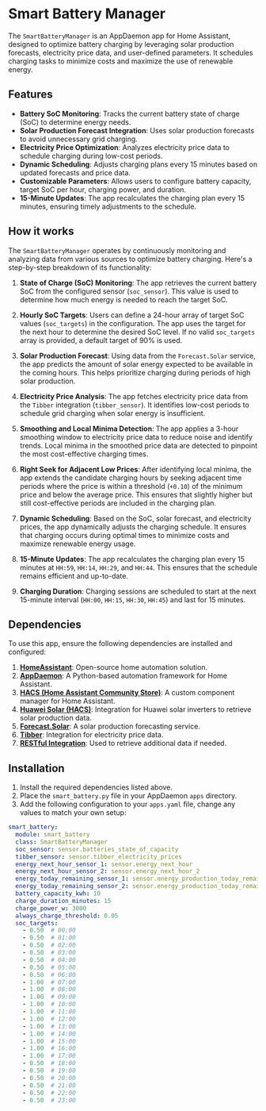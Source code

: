 # Smart Battery Manager

The `SmartBatteryManager` is an AppDaemon app for Home Assistant, designed to optimize battery charging by leveraging solar production forecasts, electricity price data, and user-defined parameters. It schedules charging tasks to minimize costs and maximize the use of renewable energy.

## Features

- **Battery SoC Monitoring**: Tracks the current battery state of charge (SoC) to determine energy needs.
- **Solar Production Forecast Integration**: Uses solar production forecasts to avoid unnecessary grid charging.
- **Electricity Price Optimization**: Analyzes electricity price data to schedule charging during low-cost periods.
- **Dynamic Scheduling**: Adjusts charging plans every 15 minutes based on updated forecasts and price data.
- **Customizable Parameters**: Allows users to configure battery capacity, target SoC per hour, charging power, and duration.
- **15-Minute Updates**: The app recalculates the charging plan every 15 minutes, ensuring timely adjustments to the schedule.

## How it works

The `SmartBatteryManager` operates by continuously monitoring and analyzing data from various sources to optimize battery charging. Here's a step-by-step breakdown of its functionality:

1. **State of Charge (SoC) Monitoring**: The app retrieves the current battery SoC from the configured sensor (`soc_sensor`). This value is used to determine how much energy is needed to reach the target SoC.

2. **Hourly SoC Targets**: Users can define a 24-hour array of target SoC values (`soc_targets`) in the configuration. The app uses the target for the next hour to determine the desired SoC level. If no valid `soc_targets` array is provided, a default target of 90% is used.

3. **Solar Production Forecast**: Using data from the `Forecast.Solar` service, the app predicts the amount of solar energy expected to be available in the coming hours. This helps prioritize charging during periods of high solar production.

4. **Electricity Price Analysis**: The app fetches electricity price data from the `Tibber` integration (`tibber_sensor`). It identifies low-cost periods to schedule grid charging when solar energy is insufficient.

5. **Smoothing and Local Minima Detection**: The app applies a 3-hour smoothing window to electricity price data to reduce noise and identify trends. Local minima in the smoothed price data are detected to pinpoint the most cost-effective charging times.

6. **Right Seek for Adjacent Low Prices**: After identifying local minima, the app extends the candidate charging hours by seeking adjacent time periods where the price is within a threshold (`+0.10`) of the minimum price and below the average price. This ensures that slightly higher but still cost-effective periods are included in the charging plan.

7. **Dynamic Scheduling**: Based on the SoC, solar forecast, and electricity prices, the app dynamically adjusts the charging schedule. It ensures that charging occurs during optimal times to minimize costs and maximize renewable energy usage.

8. **15-Minute Updates**: The app recalculates the charging plan every 15 minutes at `HH:59`, `HH:14`, `HH:29`, and `HH:44`. This ensures that the schedule remains efficient and up-to-date.

9. **Charging Duration**: Charging sessions are scheduled to start at the next 15-minute interval (`HH:00`, `HH:15`, `HH:30`, `HH:45`) and last for 15 minutes.

## Dependencies

To use this app, ensure the following dependencies are installed and configured:

1. **[HomeAssistant](https://www.home-assistant.io/)**: Open-source home automation solution.
2. **[AppDaemon](https://appdaemon.readthedocs.io/en/latest/)**: A Python-based automation framework for Home Assistant.
3. **[HACS (Home Assistant Community Store)](https://hacs.xyz/)**: A custom component manager for Home Assistant.
4. **[Huawei Solar (HACS)](https://github.com/wlcrs/huawei_solar)**: Integration for Huawei solar inverters to retrieve solar production data.
5. **[Forecast.Solar](https://forecast.solar/)**: A solar production forecasting service.
6. **[Tibber](https://developer.tibber.com/)**: Integration for electricity price data.
7. **[RESTful Integration](https://www.home-assistant.io/integrations/rest/)**: Used to retrieve additional data if needed.

## Installation

1. Install the required dependencies listed above.
2. Place the `smart_battery.py` file in your AppDaemon `apps` directory.
3. Add the following configuration to your `apps.yaml` file, change any values to match your own setup:

```yaml
smart_battery:
  module: smart_battery
  class: SmartBatteryManager
  soc_sensor: sensor.batteries_state_of_capacity
  tibber_sensor: sensor.tibber_electricity_prices
  energy_next_hour_sensor_1: sensor.energy_next_hour
  energy_next_hour_sensor_2: sensor.energy_next_hour_2
  energy_today_remaining_sensor_1: sensor.energy_production_today_remaining
  energy_today_remaining_sensor_2: sensor.energy_production_today_remaining_2
  battery_capacity_kwh: 10
  charge_duration_minutes: 15
  charge_power_w: 3000
  always_charge_threshold: 0.05
  soc_targets:
    - 0.50  # 00:00
    - 0.50  # 01:00
    - 0.50  # 02:00
    - 0.50  # 03:00
    - 0.50  # 04:00
    - 0.50  # 05:00
    - 0.50  # 06:00
    - 1.00  # 07:00
    - 1.00  # 08:00
    - 1.00  # 09:00
    - 1.00  # 10:00
    - 1.00  # 11:00
    - 1.00  # 12:00
    - 1.00  # 13:00
    - 1.00  # 14:00
    - 1.00  # 15:00
    - 1.00  # 16:00
    - 1.00  # 17:00
    - 0.50  # 18:00
    - 0.50  # 19:00
    - 0.50  # 20:00
    - 0.50  # 21:00
    - 0.50  # 22:00
    - 0.50  # 23:00
```
